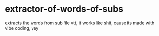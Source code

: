 # extractor-of-words-of-subs
extracts the words from sub file vtt, it works like shit, cause its made with vibe coding, yey
